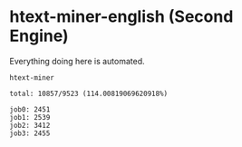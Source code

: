 # htext-miner-english (Second Engine)

Everything doing here is automated.

```
htext-miner

total: 10857/9523 (114.00819069620918%)

job0: 2451
job1: 2539
job2: 3412
job3: 2455
```